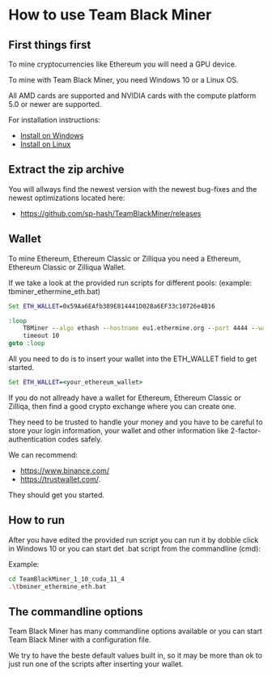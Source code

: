 # How to use Team Black Miner

## First things first
To mine cryptocurrencies like Ethereum you will need a GPU device.

To mine with Team Black Miner, you need Windows 10 or a Linux OS.

All AMD cards are supported and NVIDIA cards with the compute platform 5.0 or newer are supported.

For installation instructions:
* [Install on Windows](https://github.com/sp-hash/TeamBlackMiner/blob/main/INSTALL_WINDOWS.md)
* [Install on Linux](https://github.com/sp-hash/TeamBlackMiner/blob/main/INSTALL_LINUX.md)

## Extract the zip archive
You will allways find the newest version with the newest bug-fixes and the newest optimizations located here:
+ https://github.com/sp-hash/TeamBlackMiner/releases

## Wallet
To mine Ethereum, Ethereum Classic or Zilliqua you need a Ethereum, Ethereum Classic or Zilliqua Wallet.

If we take a look at the provided run scripts for different pools: (example: tbminer_ethermine_eth.bat)

```bat
Set ETH_WALLET=0x59Aa6EAfb389E814441D02Ba6EF33c10726e4B16

:loop
	TBMiner --algo ethash --hostname eu1.ethermine.org --port 4444 --wallet %ETH_WALLET% --worker_name %computername%
	timeout 10
goto :loop
```
All you need to do is to insert your wallet into the ETH_WALLET field to get started.
```bat
Set ETH_WALLET=<your_ethereum_wallet>
```
If you do not allready have a wallet for Ethereum, Ethereum Classic or Zilliqa, then 
find a good crypto exchange where you can create one.

They need to be trusted to handle your money and you have to be careful to store your login information, your
wallet and other information like 2-factor-authentication codes safely.

We can recommend:
* https://www.binance.com/
* https://trustwallet.com/.

They should get you started.

## How to run
After you have edited the provided run script you can run it by dobble click in Windows 10 or
you can start det .bat script from the commandline (cmd):

Example:
```bash
cd TeamBlackMiner_1_10_cuda_11_4
.\tbminer_ethermine_eth.bat
```

## The commandline options
Team Black Miner has many commandline options available or you can start Team Black Miner with a configuration file.

We try to have the beste default values built in, so it may be more than ok to just run one of the scripts after
inserting your wallet.
